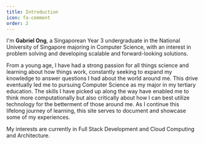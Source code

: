 ```yaml
---
title: Introduction
icon: fa-comment
order: 2
---
```


I'm <strong>Gabriel Ong</strong>, a Singaporean Year 3 undergraduate in the National University of Singapore majoring in Computer Science, with an interest in problem solving and developing scalable and forward-looking solutions.

From a young age, I have had a strong passion for all things science and learning about how things work, constantly seeking to expand my knowledge to answer questions I had about the world around me. This drive eventually led me to pursuing Computer Science as my major in my tertiary education. The skills I have picked up along the way have enabled me to think more computationally but also critically about how I can best utilize technology for the betterment of those around me. As I continue this lifelong journey of learning, this site serves to document and showcase some of my experiences.

My interests are currently in Full Stack Development and Cloud Computing and Architecture.
